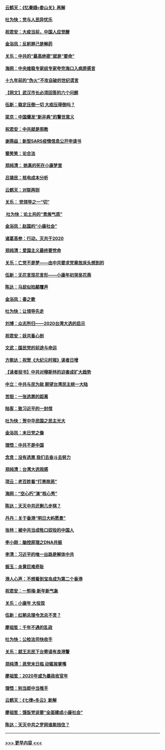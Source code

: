 #### [云鹤天：《忆秦娥▪娄山关》再解](../pages/nsc993/n11824682.md?t=01271801) 
#### [吐为快：党与人民异忧乐](../pages/nsc993/n11824660.md?t=01271801) 
#### [祝君安：大疫当前，中国人应觉醒](../pages/nsc993/n11821946.md?t=01271801) 
#### [金浴凤：反躬罪己是解药](../pages/nsc993/n11820280.md?t=01271801) 
#### [关乐：中共的“最高绝密”就是“要命”](../pages/nsc993/n11816946.md?t=01271801) 
#### [海网：中央维稳专家组专家夸完海口入病房感言](../pages/nsc993/n11815138.md?t=01271801) 
#### [十九年前的“伪火”不攻自破的世纪谎言](../pages/nsc993/n11813238.md?t=01271801) 
#### [【网文】武汉市长必须回答的六个问题](../pages/nsc993/n11813848.md?t=01271801) 
#### [伍新：稳定压倒一切 大疫压得倒吗？](../pages/nsc993/n11812634.md?t=01271801) 
#### [梁京：中国爆发“新非典”的警世意义](../pages/nsc993/n11812554.md?t=01271801) 
#### [祝君安：中共就是邪教](../pages/nsc993/n11812431.md?t=01271801) 
#### [谢燕益：新型SARS疫情信息公开申请书](../pages/nsc993/n11808840.md?t=01271801) 
#### [蜀笑笑：论合法](../pages/nsc993/n11808064.md?t=01271801) 
#### [郑纯清： 她真的死在小康梦里](../pages/nsc993/n11806623.md?t=01271801) 
#### [吕锡民：核电成本分析](../pages/nsc993/n11806284.md?t=01271801) 
#### [云鹤天：对联两则](../pages/nsc993/n11805957.md?t=01271801) 
#### [关乐： 党领导之一“切”](../pages/nsc993/n11804505.md?t=01271801) 
#### [ 吐为快：论土共的“贵族气质”](../pages/nsc993/n11804490.md?t=01271801) 
#### [金浴凤：赵国的“小康社会”](../pages/nsc993/n11804452.md?t=01271801) 
#### [诸葛高参：行动，灭共于2020](../pages/nsc993/n11804120.md?t=01271801) 
#### [郑纯清：爱国主义最终要党命](../pages/nsc993/n11802197.md?t=01271801) 
#### [关乐：亡党不是梦——由中共要求党章放床头想到的](../pages/nsc993/n11802156.md?t=01271801) 
#### [伍新：无花言现花言形——小康年初哭吴花燕](../pages/nsc993/n11800044.md?t=01271801) 
#### [陈达：马屁似拍颠覆声](../pages/nsc993/n11800010.md?t=01271801) 
#### [金浴凤：春之歌](../pages/nsc993/n11797687.md?t=01271801) 
#### [吐为快：让领导先走](../pages/nsc993/n11797512.md?t=01271801) 
#### [刘博：众志所归——2020台湾大选的启示](../pages/nsc993/n11796878.md?t=01271801) 
#### [祝君安：妖共畜心剖](../pages/nsc993/n11794273.md?t=01271801) 
#### [文武：国民党的前途与命运](../pages/nsc993/n11794198.md?t=01271801) 
#### [方能达：祝贺《大纪元时报》读者日增](../pages/nsc993/n11793807.md?t=01271801) 
#### [【读者投书】中共对穆斯林的迫害成扩大趋势](../pages/nsc993/n11791371.md?t=01271801) 
#### [中立：中共与民为敌 期望台湾民主统一大陆](../pages/nsc993/n11790392.md?t=01271801) 
#### [苦胆：一张选票的距离](../pages/nsc993/n11788914.md?t=01271801) 
#### [陆客：致习近平的一封信](../pages/nsc993/n11788867.md?t=01271801) 
#### [吐为快：贺中华民国之民主光大](../pages/nsc993/n11788618.md?t=01271801) 
#### [金浴凤：末日党之像](../pages/nsc993/n11787475.md?t=01271801) 
#### [理悟：中共不是中国](../pages/nsc993/n11787463.md?t=01271801) 
#### [念贲：没有选票  我们去奋斗去努力](../pages/nsc993/n11787398.md?t=01271801) 
#### [郑纯清：台湾大选观感](../pages/nsc993/n11786210.md?t=01271801) 
#### [项云：老百姓看“打黑除恶”](../pages/nsc993/n11785398.md?t=01271801) 
#### [海网：“空心朽”演“核心秀”](../pages/nsc993/n11783874.md?t=01271801) 
#### [陈达：天灭中共还剩几步棋？](../pages/nsc993/n11783719.md?t=01271801) 
#### [丹丹：关于香港“明日大屿愿景”](../pages/nsc993/n11783273.md?t=01271801) 
#### [张林：被中共当成牲口奴役的中国人](../pages/nsc993/n11782397.md?t=01271801) 
#### [李小刚：脑控原理之DNA共振](../pages/nsc993/n11780962.md?t=01271801) 
#### [李清：习近平的唯一出路是解体中共](../pages/nsc993/n11780866.md?t=01271801) 
#### [振玉：炎黄巨难奇耻](../pages/nsc993/n11779632.md?t=01271801) 
#### [港人心声：不想看到宝岛成为第二个香港](../pages/nsc993/n11778817.md?t=01271801) 
#### [祝君安：一剪梅‧新年新气象](../pages/nsc993/n11776340.md?t=01271801) 
#### [关乐：小康年 大役现](../pages/nsc993/n11774213.md?t=01271801) 
#### [伍新：红朝总理令怎总不灵？](../pages/nsc993/n11770813.md?t=01271801) 
#### [廖祖笙：千年不遇的乱政](../pages/nsc993/n11770373.md?t=01271801) 
#### [吐为快：公检法司快收手](../pages/nsc993/n11770359.md?t=01271801) 
#### [关乐：就王志民下台寄语有良港警](../pages/nsc993/n11769903.md?t=01271801) 
#### [郑纯清：恶党末日临 动辄挨掌嘴](../pages/nsc993/n11769356.md?t=01271801) 
#### [廖祖笙：2020年或为暴政收官年](../pages/nsc993/n11768216.md?t=01271801) 
#### [理悟：别当郎中当推手](../pages/nsc993/n11768243.md?t=01271801) 
#### [云鹤天：《七律▪冬云》新解](../pages/nsc993/n11768204.md?t=01271801) 
#### [廖祖笙：饿饭党说要“全面建成小康社会”](../pages/nsc993/n11767482.md?t=01271801) 
#### [陈达：天灭中共之罗网谁能挡住？](../pages/nsc993/n11767465.md?t=01271801) 

----
#### [ >>> 更早内容 <<< ](../indexes/nsc993-earlier.md)
